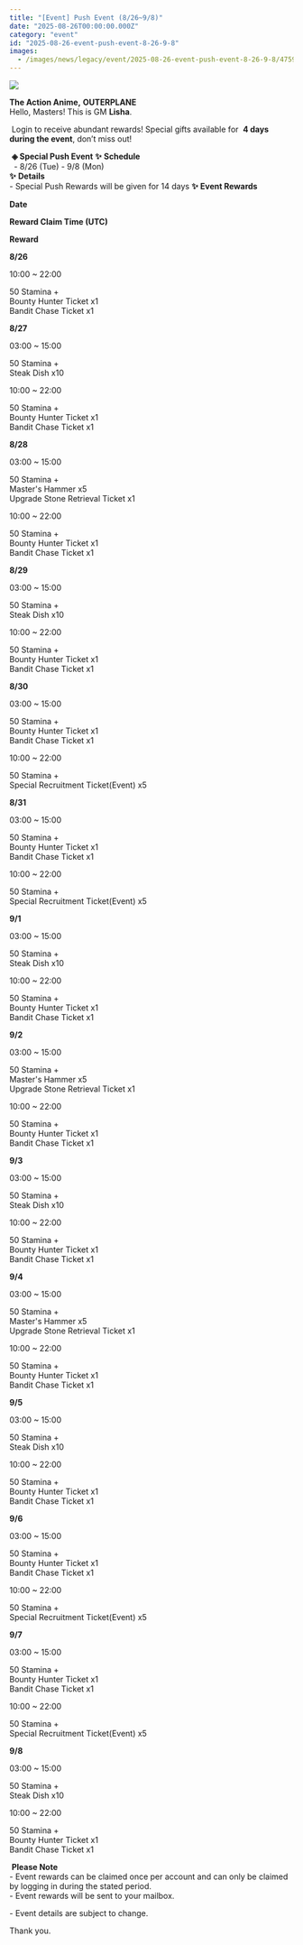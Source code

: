 ```yaml
---
title: "[Event] Push Event (8/26~9/8)"
date: "2025-08-26T00:00:00.000Z"
category: "event"
id: "2025-08-26-event-push-event-8-26-9-8"
images:
  - /images/news/legacy/event/2025-08-26-event-push-event-8-26-9-8/4759c200b4a94ca4a56a76260f0d31bb.webp
---
```


![](/images/news/legacy/event/2025-08-26-event-push-event-8-26-9-8/4759c200b4a94ca4a56a76260f0d31bb.webp)  
  

**The Action Anime,** **OUTERPLANE**          
Hello, Masters! This is GM **Lisha**.  
  
 Login to receive abundant rewards! Special gifts available for  **4 days during the event**, don’t miss out!  
  
 **◈ Special Push Event** **✨** **Schedule**      
  - 8/26 (Tue) - 9/8 (Mon)  
**✨** **Details**     
\- Special Push Rewards will be given for 14 days **✨** **Event Rewards** 

**Date**

**Reward Claim Time (UTC)**

**Reward**

**8/26**

10:00 ~ 22:00

50 Stamina +  
Bounty Hunter Ticket x1  
Bandit Chase Ticket x1

**8/27**

03:00 ~ 15:00

50 Stamina +  
Steak Dish x10

10:00 ~ 22:00

50 Stamina +  
Bounty Hunter Ticket x1  
Bandit Chase Ticket x1

**8/28**

03:00 ~ 15:00

50 Stamina +  
Master's Hammer x5  
Upgrade Stone Retrieval Ticket x1

10:00 ~ 22:00

50 Stamina +  
Bounty Hunter Ticket x1  
Bandit Chase Ticket x1

**8/29**

03:00 ~ 15:00

50 Stamina +  
Steak Dish x10

10:00 ~ 22:00

50 Stamina +  
Bounty Hunter Ticket x1  
Bandit Chase Ticket x1

**8/30**

03:00 ~ 15:00

50 Stamina +  
Bounty Hunter Ticket x1  
Bandit Chase Ticket x1

10:00 ~ 22:00

50 Stamina +  
Special Recruitment Ticket(Event) x5

**8/31**

03:00 ~ 15:00

50 Stamina +  
Bounty Hunter Ticket x1  
Bandit Chase Ticket x1

10:00 ~ 22:00

50 Stamina +  
Special Recruitment Ticket(Event) x5

**9/1**

03:00 ~ 15:00

50 Stamina +  
Steak Dish x10

10:00 ~ 22:00

50 Stamina +  
Bounty Hunter Ticket x1  
Bandit Chase Ticket x1

**9/2**

03:00 ~ 15:00

50 Stamina +  
Master's Hammer x5  
Upgrade Stone Retrieval Ticket x1

10:00 ~ 22:00

50 Stamina +  
Bounty Hunter Ticket x1  
Bandit Chase Ticket x1

**9/3**

03:00 ~ 15:00

50 Stamina +  
Steak Dish x10

10:00 ~ 22:00

50 Stamina +  
Bounty Hunter Ticket x1  
Bandit Chase Ticket x1

**9/4**

03:00 ~ 15:00

50 Stamina +  
Master's Hammer x5  
Upgrade Stone Retrieval Ticket x1

10:00 ~ 22:00

50 Stamina +  
Bounty Hunter Ticket x1  
Bandit Chase Ticket x1

**9/5**

03:00 ~ 15:00

50 Stamina +  
Steak Dish x10

10:00 ~ 22:00

50 Stamina +  
Bounty Hunter Ticket x1  
Bandit Chase Ticket x1

**9/6**

03:00 ~ 15:00

50 Stamina +  
Bounty Hunter Ticket x1  
Bandit Chase Ticket x1

10:00 ~ 22:00

50 Stamina +  
Special Recruitment Ticket(Event) x5

**9/7**

03:00 ~ 15:00

50 Stamina +  
Bounty Hunter Ticket x1  
Bandit Chase Ticket x1

10:00 ~ 22:00

50 Stamina +  
Special Recruitment Ticket(Event) x5

**9/8**

03:00 ~ 15:00

50 Stamina +  
Steak Dish x10

10:00 ~ 22:00

50 Stamina +  
Bounty Hunter Ticket x1  
Bandit Chase Ticket x1

 **Please Note**  
\- Event rewards can be claimed once per account and can only be claimed by logging in during the stated period.  
\- Event rewards will be sent to your mailbox.

\- Event details are subject to change.  
  
Thank you.
